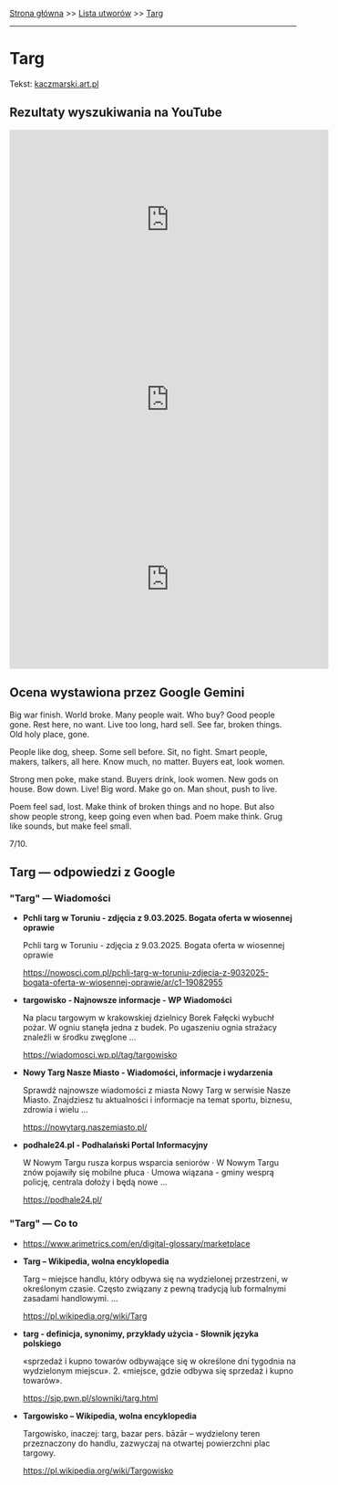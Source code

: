 [Strona główna](../index.md) >> [Lista utworów](../list.md) >> [Targ](587.md)

---

# Targ

Tekst: [kaczmarski.art.pl](https://www.kaczmarski.art.pl/tworczosc/wiersze/targ/)

## Rezultaty wyszukiwania na YouTube

<iframe width="560" height="315" src="https://www.youtube.com/embed/sFsG6INuhYY?si=IdontcarewhotheIRSsendsImnotpayingtaxes" title="YouTube video player" frameborder="0" allow="accelerometer; autoplay; clipboard-write; encrypted-media; gyroscope; picture-in-picture; web-share" referrerpolicy="strict-origin-when-cross-origin" allowfullscreen></iframe>

<iframe width="560" height="315" src="https://www.youtube.com/embed/ky24tma746g?si=IdontcarewhotheIRSsendsImnotpayingtaxes" title="YouTube video player" frameborder="0" allow="accelerometer; autoplay; clipboard-write; encrypted-media; gyroscope; picture-in-picture; web-share" referrerpolicy="strict-origin-when-cross-origin" allowfullscreen></iframe>

<iframe width="560" height="315" src="https://www.youtube.com/embed/-FSes5zJF7Q?si=IdontcarewhotheIRSsendsImnotpayingtaxes" title="YouTube video player" frameborder="0" allow="accelerometer; autoplay; clipboard-write; encrypted-media; gyroscope; picture-in-picture; web-share" referrerpolicy="strict-origin-when-cross-origin" allowfullscreen></iframe>

## Ocena wystawiona przez Google Gemini

Big war finish. World broke. Many people wait. Who buy? Good people gone. Rest here, no want. Live too long, hard sell. See far, broken things. Old holy place, gone.

People like dog, sheep. Some sell before. Sit, no fight. Smart people, makers, talkers, all here. Know much, no matter. Buyers eat, look women. 

Strong men poke, make stand. Buyers drink, look women. New gods on house. Bow down. Live! Big word. Make go on. Man shout, push to live. 

Poem feel sad, lost. Make think of broken things and no hope. But also show people strong, keep going even when bad. Poem make think. Grug like sounds, but make feel small. 

7/10.


## Targ — odpowiedzi z Google

### "Targ" — Wiadomości

- **Pchli targ w Toruniu - zdjęcia z 9.03.2025. Bogata oferta w wiosennej oprawie**

    Pchli targ w Toruniu - zdjęcia z 9.03.2025. Bogata oferta w wiosennej oprawie 

   <https://nowosci.com.pl/pchli-targ-w-toruniu-zdjecia-z-9032025-bogata-oferta-w-wiosennej-oprawie/ar/c1-19082955>
- **targowisko - Najnowsze informacje - WP Wiadomości**

    Na placu targowym w krakowskiej dzielnicy Borek Fałęcki wybuchł pożar. W ogniu stanęła jedna z budek. Po ugaszeniu ognia strażacy znaleźli w środku zwęglone ... 

   <https://wiadomosci.wp.pl/tag/targowisko>
- **Nowy Targ Nasze Miasto - Wiadomości, informacje i wydarzenia**

    Sprawdź najnowsze wiadomości z miasta Nowy Targ w serwisie Nasze Miasto. Znajdziesz tu aktualności i informacje na temat sportu, biznesu, zdrowia i wielu ... 

   <https://nowytarg.naszemiasto.pl/>
- **podhale24.pl - Podhalański Portal Informacyjny**

    W Nowym Targu rusza korpus wsparcia seniorów · W Nowym Targu znów pojawiły się mobilne płuca · Umowa wiązana - gminy wesprą policję, centrala dołoży i będą nowe ... 

   <https://podhale24.pl/>

### "Targ" — Co to

- <https://www.arimetrics.com/en/digital-glossary/marketplace>
- **Targ – Wikipedia, wolna encyklopedia**

    Targ – miejsce handlu, który odbywa się na wydzielonej przestrzeni, w określonym czasie. Często związany z pewną tradycją lub formalnymi zasadami handlowymi. ... 

   <https://pl.wikipedia.org/wiki/Targ>
- **targ - definicja, synonimy, przykłady użycia - Słownik języka polskiego**

    «sprzedaż i kupno towarów odbywające się w określone dni tygodnia na wydzielonym miejscu». 2. «miejsce, gdzie odbywa się sprzedaż i kupno towarów». 

   <https://sjp.pwn.pl/slowniki/targ.html>
- **Targowisko – Wikipedia, wolna encyklopedia**

    Targowisko, inaczej: targ, bazar pers. bāzār – wydzielony teren przeznaczony do handlu, zazwyczaj na otwartej powierzchni plac targowy. 

   <https://pl.wikipedia.org/wiki/Targowisko>


